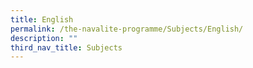 ```yaml
---
title: English
permalink: /the-navalite-programme/Subjects/English/
description: ""
third_nav_title: Subjects
---
```

